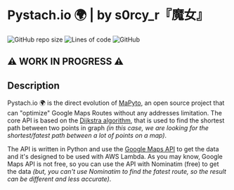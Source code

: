 # Pystach.io :earth_africa: | by s0rcy_r『魔女』

![GitHub repo size](https://img.shields.io/github/repo-size/s0rcy-r/pystach-io?style=for-the-badge)
![Lines of code](https://img.shields.io/tokei/lines/github/s0rcy-r/pystach-io?style=for-the-badge)
![GitHub](https://img.shields.io/github/license/s0rcy-r/pystach-io?style=for-the-badge)

## :warning: WORK IN PROGRESS :warning:

## Description

Pystach.io :earth_africa: is the direct evolution of [MaPyto](https://www.github.com/s0rcy-r/mapyto), an open source project that can "optimize" Google Maps Routes without any addresses limitation. The core API is based on the [Dijkstra algorithm](https://en.wikipedia.org/wiki/Dijkstra%27s_algorithm), that is used to find the shortest path between two points in graph *(in this case, we are looking for the shortest/fatest path between a lot of points on a map)*.

The API is written in Python and use the [Google Maps API](https://developers.google.com/maps/documentation/javascript/reference) to get the data and it's designed to be used with AWS Lambda. As you may know, Google Maps API is not free, so you can use the API with Nominatim (free) to get the data *(but, you can't use Nominatim to find the fatest route, so the result can be different and less accurate)*.
